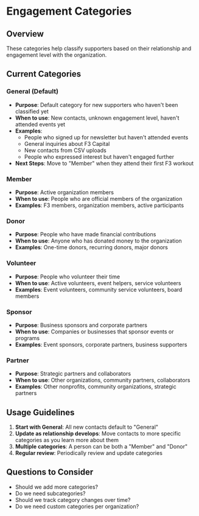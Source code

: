 # Engagement Categories

## Overview
These categories help classify supporters based on their relationship and engagement level with the organization.

## Current Categories

### **General** (Default)
- **Purpose**: Default category for new supporters who haven't been classified yet
- **When to use**: New contacts, unknown engagement level, haven't attended events yet
- **Examples**: 
  - People who signed up for newsletter but haven't attended events
  - General inquiries about F3 Capital
  - New contacts from CSV uploads
  - People who expressed interest but haven't engaged further
- **Next Steps**: Move to "Member" when they attend their first F3 workout

### **Member**
- **Purpose**: Active organization members
- **When to use**: People who are official members of the organization
- **Examples**: F3 members, organization members, active participants

### **Donor**
- **Purpose**: People who have made financial contributions
- **When to use**: Anyone who has donated money to the organization
- **Examples**: One-time donors, recurring donors, major donors

### **Volunteer**
- **Purpose**: People who volunteer their time
- **When to use**: Active volunteers, event helpers, service volunteers
- **Examples**: Event volunteers, community service volunteers, board members

### **Sponsor**
- **Purpose**: Business sponsors and corporate partners
- **When to use**: Companies or businesses that sponsor events or programs
- **Examples**: Event sponsors, corporate partners, business supporters

### **Partner**
- **Purpose**: Strategic partners and collaborators
- **When to use**: Other organizations, community partners, collaborators
- **Examples**: Other nonprofits, community organizations, strategic partners

## Usage Guidelines

1. **Start with General**: All new contacts default to "General"
2. **Update as relationship develops**: Move contacts to more specific categories as you learn more about them
3. **Multiple categories**: A person can be both a "Member" and "Donor"
4. **Regular review**: Periodically review and update categories

## Questions to Consider

- Should we add more categories?
- Do we need subcategories?
- Should we track category changes over time?
- Do we need custom categories per organization?
